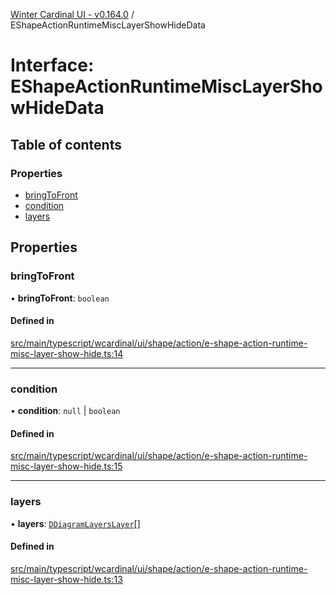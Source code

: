 [Winter Cardinal UI - v0.164.0](../index.md) / EShapeActionRuntimeMiscLayerShowHideData

# Interface: EShapeActionRuntimeMiscLayerShowHideData

## Table of contents

### Properties

- [bringToFront](EShapeActionRuntimeMiscLayerShowHideData.md#bringtofront)
- [condition](EShapeActionRuntimeMiscLayerShowHideData.md#condition)
- [layers](EShapeActionRuntimeMiscLayerShowHideData.md#layers)

## Properties

### bringToFront

• **bringToFront**: `boolean`

#### Defined in

[src/main/typescript/wcardinal/ui/shape/action/e-shape-action-runtime-misc-layer-show-hide.ts:14](https://github.com/winter-cardinal/winter-cardinal-ui/blob/v0.164.0/src/main/typescript/wcardinal/ui/shape/action/e-shape-action-runtime-misc-layer-show-hide.ts#L14)

___

### condition

• **condition**: ``null`` \| `boolean`

#### Defined in

[src/main/typescript/wcardinal/ui/shape/action/e-shape-action-runtime-misc-layer-show-hide.ts:15](https://github.com/winter-cardinal/winter-cardinal-ui/blob/v0.164.0/src/main/typescript/wcardinal/ui/shape/action/e-shape-action-runtime-misc-layer-show-hide.ts#L15)

___

### layers

• **layers**: [`DDiagramLayersLayer`](../index.md#ddiagramlayerslayer)[]

#### Defined in

[src/main/typescript/wcardinal/ui/shape/action/e-shape-action-runtime-misc-layer-show-hide.ts:13](https://github.com/winter-cardinal/winter-cardinal-ui/blob/v0.164.0/src/main/typescript/wcardinal/ui/shape/action/e-shape-action-runtime-misc-layer-show-hide.ts#L13)
